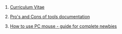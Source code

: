 1. [Curriculum Vitae](./pages/curriculum_vitae.md)

2. [Pro's and Cons of tools documentation](./pages/Pro's_and_cons_of_tools_documentation.md)
    
3. [How to use PC mouse - guide for complete newbies](./pages/How_to_use_PC_mouse.md)
